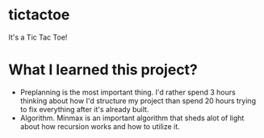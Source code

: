 # tictactoe
It's a Tic Tac Toe!

# What I learned this project?

- Preplanning is the most important thing. I'd rather spend 3 hours thinking about how I'd structure my project than spend 20 hours trying to fix everything after it's already built.
- Algorithm. Minmax is an important algorithm that sheds alot of light about how recursion works and how to utilize it.
